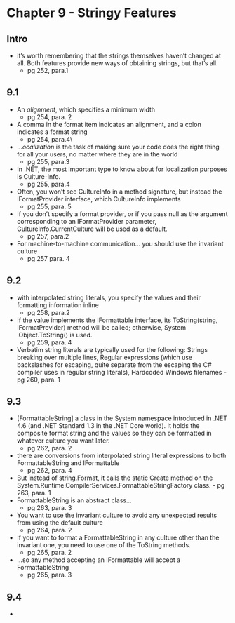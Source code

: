 # Chapter 9 - Stringy Features

## Intro
- it’s worth remembering that the strings themselves haven’t changed at all. Both features provide new ways of obtaining strings, but that’s all. 
  - pg 252, para.1

## 9.1
- An *alignment*, which specifies a minimum width 
  - pg 254, para. 2
- A comma in the format item indicates an alignment, and a colon indicates a format string 
  - pg 254, para.4\
- …*ocalization* is the task of making sure your code does the right thing for all your users, no matter where they are in the world 
  - pg 255, para.3
- In .NET, the most important type to know about for localization purposes is Culture-Info. 
  - pg 255, para.4
- Often, you won’t see CultureInfo in a method signature, but instead the IFormatProvider interface, which CultureInfo implements 
  - pg 255, para. 5
- If you don’t specify a format provider, or if you pass null as the argument corresponding to an IFormatProvider parameter, CultureInfo.CurrentCulture will be used as a default. 
  - pg 257, para.2
- For machine-to-machine communication… you should use the invariant culture 
  - pg 257 para. 4
  
## 9.2
- with interpolated string literals, you specify the values and their formatting information inline 
  - pg 258, para.2
- If the value implements the IFormattable interface, its ToString(string, IFormatProvider) method will be called; otherwise, System .Object.ToString() is used. 
  - pg 259, para. 4
- Verbatim string literals are typically used for the following: Strings breaking over multiple lines, Regular expressions (which use backslashes for escaping, quite separate from the escaping the C# compiler uses in regular string literals), Hardcoded Windows filenames    - pg 260, para. 1

## 9.3
- [FormattableString] a class in the System namespace introduced in .NET 4.6 (and .NET Standard 1.3 in the .NET Core world). It holds the composite format string and the values so they can be formatted in whatever culture you want later. 
  - pg 262, para. 2
- there are conversions from interpolated string literal expressions to both FormattableString and IFormattable 
  - pg 262, para. 4
- But instead of string.Format, it calls the static Create method on the System.Runtime.CompilerServices.FormattableStringFactory class.    - pg 263, para. 1
- FormattableString is an abstract class… 
  - pg 263, para. 3
- You want to use the invariant culture to avoid any unexpected results from using the default culture 
  - pg 264, para. 2
- If you want to format a FormattableString in any culture other than the invariant one, you need to use one of the ToString methods. 
  - pg 265, para. 2
- …so any method accepting an IFormattable will accept a FormattableString 
  - pg 265, para. 3

## 9.4
- 
